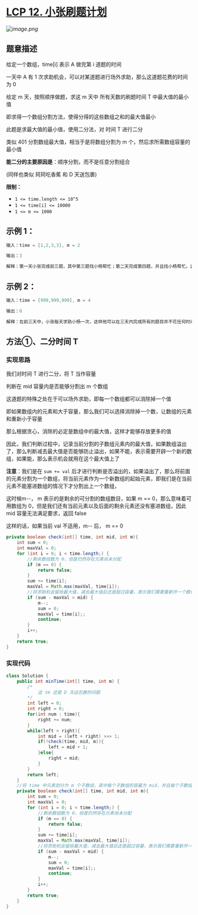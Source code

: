 # [LCP 12. 小张刷题计划](https://leetcode-cn.com/problems/xiao-zhang-shua-ti-ji-hua/)

*![image.png](https://pic.leetcode-cn.com/5e62e3cda6d0beec314bd4100152306a1b888c76b42cc90229635fd2d19b60a0-image.png)*

## 题意描述

给定一个数组，time[i] 表示 A 做完第 i 道题的时间

一天中 A 有 1 次求助机会，可以对某道题进行场外求助，那么这道题花费的时间为 0

给定 m 天，按照顺序做题，求这 m 天中 所有天数的刷题时间 T 中最大值的最小值

即求得一个数组分割方法，使得分得的这些数组之和的最大值最小

此题是求最大值的最小值，使用二分法，对 时间 T 进行二分

类似 401 分割数组最大值，相当于是将数组分割为 m 个，然后求所需数组容量的最小值

**能二分的主要原因是**：顺序分割，而不是任意分割组合

(同样也类似 珂珂吃香蕉 和 D 天送包裹)



**限制：**

- `1 <= time.length <= 10^5`
- `1 <= time[i] <= 10000`
- `1 <= m <= 1000`

## **示例 1：**

```java
输入：time = [1,2,3,3], m = 2

输出：3

解释：第一天小张完成前三题，其中第三题找小杨帮忙；第二天完成第四题，并且找小杨帮忙。这样做题时间最多的一天花费了 3 的时间，并且这个值是最小的。
```



## **示例 2：**

```java
输入：time = [999,999,999], m = 4

输出：0

解释：在前三天中，小张每天求助小杨一次，这样他可以在三天内完成所有的题目并不花任何时间。
```



## 方法①、二分时间 T

### 实现思路

我们对时间 T 进行二分，将 T 当作容量

判断在 mid 容量内是否能够分割出 m 个数组

这道题的特殊之处在于可以场外求助，即每一个数组都可以消除掉一个值

即如果数组内的元素和大于容量，那么我们可以选择消除掉一个数，让数组的元素和重新小于容量

那么根据贪心，消除的必定是数组中的最大值，这样才能够存放更多的值

因此，我们判断过程中，记录当前分割的子数组元素内的最大值，如果数组溢出了，那么判断减去最大值是否能够防止溢出，如果不能，表示需要开辟一个新的数组，如果能，那么表示机会就用在这个最大值上了

**注意**：我们是在 `sum += val` 后才进行判断是否溢出的，如果溢出了，那么将前面的元素分割为一个数组，将当前元素作为一个新数组的起始元素，即我们是在当前元素不能塞进数组的情况下才分割出上一个数组，

这时候m--， m 表示的是剩余的可分割的数组数目，如果 m == 0，那么意味着可用数组为 0，但是我们还有当前元素以及后面的剩余元素还没有塞进数组，因此 mid 容量无法满足要求，返回 false



这样的话，如果当前 val 不适用，m-- 后， m == 0

```java
private boolean check(int[] time, int mid, int m){
    int sum = 0;
    int maxVal = 0;
    for (int i = 0; i < time.length;) {
        //剩余数组数为 0，但是仍然存在元素尚未分配
        if (m == 0) {
            return false;
        }
        sum += time[i];
        maxVal = Math.max(maxVal, time[i]);
        //将求助机会留给最大值，减去最大值后还是超过容量，表示我们需要重新开一个数组
        if (sum - maxVal > mid) {
            m--;
            sum = 0;
            maxVal = time[i];;
            continue;
        }
        i++;
    }
    return true;
}
```



### 实现代码

```java
class Solution {
    public int minTime(int[] time, int m) {
        /*
            这 tm 还是 D 天运包裹的问题
        */
        int left = 0;
        int right = 0;
        for(int num : time){
            right += num;
        }
        while(left < right){
            int mid = (left + right) >>> 1;
            if(!check(time, mid, m)){
                left = mid + 1;
            }else{
                right = mid;
            }
        }
        return left;
    }
    //将 time 中元素划分为 m 个子数组，其中每个子数组的容量为 mid，并且每个子数组可以有一个消除大数的机会
    private boolean check(int[] time, int mid, int m){
        int sum = 0;
        int maxVal = 0;
        for (int i = 0; i < time.length;) {
            //剩余数组数为 0，但是仍然存在元素尚未分配
            if (m == 0) {
                return false;
            }
            sum += time[i];
            maxVal = Math.max(maxVal, time[i]);
            //将求助机会留给最大值，减去最大值后还是超过容量，表示我们需要重新开一个数组
            if (sum - maxVal > mid) {
                m--;
                sum = 0;
                maxVal = time[i];;
                continue;
            }
            i++;
        }
        return true;
    }
}
```

